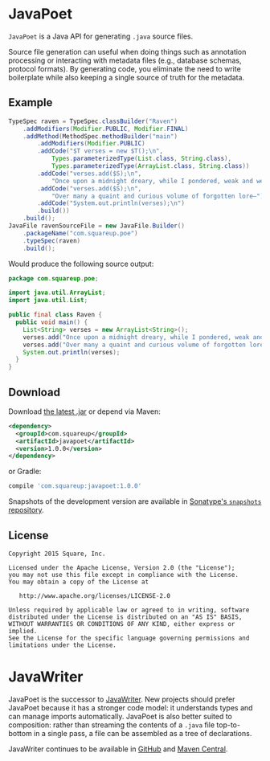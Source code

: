 JavaPoet
========

`JavaPoet` is a Java API for generating `.java` source files.

Source file generation can useful when doing things such as annotation processing or interacting
with metadata files (e.g., database schemas, protocol formats). By generating code, you eliminate
the need to write boilerplate while also keeping a single source of truth for the metadata.



Example
-------

```java
TypeSpec raven = TypeSpec.classBuilder("Raven")
    .addModifiers(Modifier.PUBLIC, Modifier.FINAL)
    .addMethod(MethodSpec.methodBuilder("main")
        .addModifiers(Modifier.PUBLIC)
        .addCode("$T verses = new $T();\n",
            Types.parameterizedType(List.class, String.class),
            Types.parameterizedType(ArrayList.class, String.class))
        .addCode("verses.add($S);\n",
            "Once upon a midnight dreary, while I pondered, weak and weary...")
        .addCode("verses.add($S);\n",
            "Over many a quaint and curious volume of forgotten lore—")
        .addCode("System.out.println(verses);\n")
        .build())
    .build();
JavaFile ravenSourceFile = new JavaFile.Builder()
    .packageName("com.squareup.poe")
    .typeSpec(raven)
    .build();
```

Would produce the following source output:

```java
package com.squareup.poe;

import java.util.ArrayList;
import java.util.List;

public final class Raven {
  public void main() {
    List<String> verses = new ArrayList<String>();
    verses.add("Once upon a midnight dreary, while I pondered, weak and weary...");
    verses.add("Over many a quaint and curious volume of forgotten lore—");
    System.out.println(verses);
  }
}
```



Download
--------

Download [the latest .jar][dl] or depend via Maven:
```xml
<dependency>
  <groupId>com.squareup</groupId>
  <artifactId>javapoet</artifactId>
  <version>1.0.0</version>
</dependency>
```
or Gradle:
```groovy
compile 'com.squareup:javapoet:1.0.0'
```

Snapshots of the development version are available in [Sonatype's `snapshots` repository][snap].



License
-------

    Copyright 2015 Square, Inc.

    Licensed under the Apache License, Version 2.0 (the "License");
    you may not use this file except in compliance with the License.
    You may obtain a copy of the License at

       http://www.apache.org/licenses/LICENSE-2.0

    Unless required by applicable law or agreed to in writing, software
    distributed under the License is distributed on an "AS IS" BASIS,
    WITHOUT WARRANTIES OR CONDITIONS OF ANY KIND, either express or implied.
    See the License for the specific language governing permissions and
    limitations under the License.



JavaWriter
==========

JavaPoet is the successor to [JavaWriter][javawriter]. New projects should prefer JavaPoet because
it has a stronger code model: it understands types and can manage imports automatically. JavaPoet is
also better suited to composition: rather than streaming the contents of a `.java` file
top-to-bottom in a single pass, a file can be assembled as a tree of declarations.

JavaWriter continues to be available in [GitHub][javawriter] and [Maven Central][javawriter_maven].


 [dl]: https://search.maven.org/remote_content?g=com.squareup&a=javapoet&v=LATEST
 [snap]: https://oss.sonatype.org/content/repositories/snapshots/
 [javawriter]: https://github.com/square/javapoet/tree/javawriter_2
 [javawriter_maven]: http://search.maven.org/#artifactdetails%7Ccom.squareup%7Cjavawriter%7C2.5.1%7Cjar
